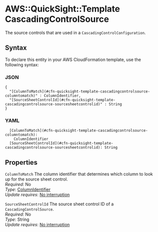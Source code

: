 # AWS::QuickSight::Template CascadingControlSource<a name="aws-properties-quicksight-template-cascadingcontrolsource"></a>

The source controls that are used in a `CascadingControlConfiguration`\.

## Syntax<a name="aws-properties-quicksight-template-cascadingcontrolsource-syntax"></a>

To declare this entity in your AWS CloudFormation template, use the following syntax:

### JSON<a name="aws-properties-quicksight-template-cascadingcontrolsource-syntax.json"></a>

```
{
  "[ColumnToMatch](#cfn-quicksight-template-cascadingcontrolsource-columntomatch)" : ColumnIdentifier,
  "[SourceSheetControlId](#cfn-quicksight-template-cascadingcontrolsource-sourcesheetcontrolid)" : String
}
```

### YAML<a name="aws-properties-quicksight-template-cascadingcontrolsource-syntax.yaml"></a>

```
  [ColumnToMatch](#cfn-quicksight-template-cascadingcontrolsource-columntomatch):
    ColumnIdentifier
  [SourceSheetControlId](#cfn-quicksight-template-cascadingcontrolsource-sourcesheetcontrolid): String
```

## Properties<a name="aws-properties-quicksight-template-cascadingcontrolsource-properties"></a>

`ColumnToMatch` <a name="cfn-quicksight-template-cascadingcontrolsource-columntomatch"></a>
The column identifier that determines which column to look up for the source sheet control\.  
_Required_: No  
_Type_: [ColumnIdentifier](aws-properties-quicksight-template-columnidentifier.md)  
_Update requires_: [No interruption](https://docs.aws.amazon.com/AWSCloudFormation/latest/UserGuide/using-cfn-updating-stacks-update-behaviors.html#update-no-interrupt)

`SourceSheetControlId` <a name="cfn-quicksight-template-cascadingcontrolsource-sourcesheetcontrolid"></a>
The source sheet control ID of a `CascadingControlSource`\.  
_Required_: No  
_Type_: String  
_Update requires_: [No interruption](https://docs.aws.amazon.com/AWSCloudFormation/latest/UserGuide/using-cfn-updating-stacks-update-behaviors.html#update-no-interrupt)
